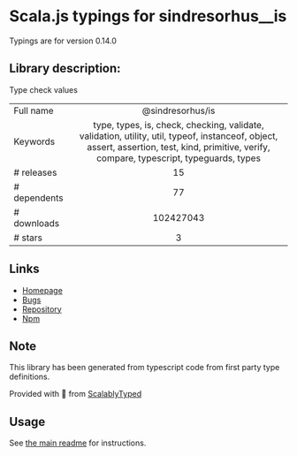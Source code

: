
# Scala.js typings for sindresorhus__is

Typings are for version 0.14.0

## Library description:
Type check values

|                    |                 |
| ------------------ | :-------------: |
| Full name          | @sindresorhus/is |
| Keywords           | type, types, is, check, checking, validate, validation, utility, util, typeof, instanceof, object, assert, assertion, test, kind, primitive, verify, compare, typescript, typeguards, types |
| # releases         | 15 |
| # dependents       | 77 |
| # downloads        | 102427043 |
| # stars            | 3 |

## Links
- [Homepage](https://github.com/sindresorhus/is#readme)
- [Bugs](https://github.com/sindresorhus/is/issues)
- [Repository](https://github.com/sindresorhus/is)
- [Npm](https://www.npmjs.com/package/%40sindresorhus%2Fis)
    


## Note
This library has been generated from typescript code from first party type definitions.

Provided with :purple_heart: from [ScalablyTyped](https://github.com/oyvindberg/ScalablyTyped)

## Usage
See [the main readme](../../readme.md) for instructions.


